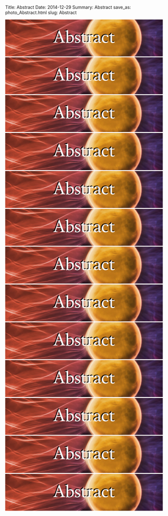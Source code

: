 Title: Abstract
Date: 2014-12-29
Summary: Abstract
save_as: photo_Abstract.html
slug: Abstract

<a href="images/portfolio/Abstract/01_Arches.jpg" class="swipebox" title="Arches">
	<img src="images/thumb_Abstract.jpg" alt="Arches"/>
</a>

<a href="images/portfolio/Abstract/02_WhiskyCrystal.jpg" class="swipebox" title="WhiskyCrystal">
	<img src="images/thumb_Abstract.jpg" alt="WhiskyCrystal"/>
</a>

<a href="images/portfolio/Abstract/03_Pepper.jpg" class="swipebox" title="Pepper">
	<img src="images/thumb_Abstract.jpg" alt="Pepper"/>
</a>

<a href="images/portfolio/Abstract/04_Drips.jpg" class="swipebox" title="Drips">
	<img src="images/thumb_Abstract.jpg" alt="Drips"/>
</a>

<a href="images/portfolio/Abstract/05_Equilibrium.jpg" class="swipebox" title="Equilibrium">
	<img src="images/thumb_Abstract.jpg" alt="Equilibrium"/>
</a>

<a href="images/portfolio/Abstract/06_Spice.jpg" class="swipebox" title="Spice">
	<img src="images/thumb_Abstract.jpg" alt="Spice"/>
</a>

<a href="images/portfolio/Abstract/07_Flare.jpg" class="swipebox" title="Flare">
	<img src="images/thumb_Abstract.jpg" alt="Flare"/>
</a>

<a href="images/portfolio/Abstract/08_Claw.jpg" class="swipebox" title="Claw">
	<img src="images/thumb_Abstract.jpg" alt="Claw"/>
</a>

<a href="images/portfolio/Abstract/09_Field.jpg" class="swipebox" title="Field">
	<img src="images/thumb_Abstract.jpg" alt="Field"/>
</a>

<a href="images/portfolio/Abstract/10_Coffee.jpg" class="swipebox" title="Coffee">
	<img src="images/thumb_Abstract.jpg" alt="Coffee"/>
</a>

<a href="images/portfolio/Abstract/11_Impact.jpg" class="swipebox" title="Impact">
	<img src="images/thumb_Abstract.jpg" alt="Impact"/>
</a>

<a href="images/portfolio/Abstract/12_Immune.jpg" class="swipebox" title="Immune">
	<img src="images/thumb_Abstract.jpg" alt="Immune"/>
</a>

<a href="images/portfolio/Abstract/13_Water.jpg" class="swipebox" title="Water">
	<img src="images/thumb_Abstract.jpg" alt="Water"/>
</a>



<script type="text/javascript">
	;( function( $ ) {
	$( ".swipebox" ).swipebox();
	} )( jQuery );
</script>


